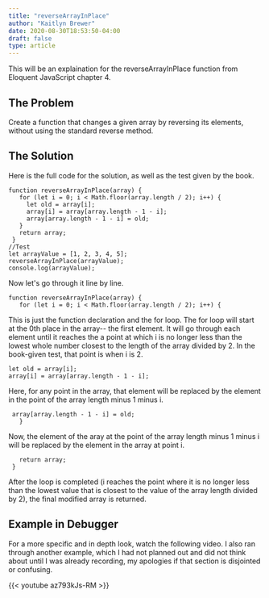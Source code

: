 ```yaml
---
title: "reverseArrayInPlace"
author: "Kaitlyn Brewer"
date: 2020-08-30T18:53:50-04:00
draft: false
type: article
---
```


This will be an explaination for the reverseArrayInPlace function from Eloquent JavaScript chapter 4. 

<!--more-->
## The Problem

Create a function that changes a given array by reversing its elements, without using the standard reverse method.

## The Solution
Here is the full code for the solution, as well as the test given by the book.

```{javascript}
function reverseArrayInPlace(array) {
   for (let i = 0; i < Math.floor(array.length / 2); i++) {
     let old = array[i];
     array[i] = array[array.length - 1 - i];
     array[array.length - 1 - i] = old;
   }
   return array;
 }
//Test
let arrayValue = [1, 2, 3, 4, 5];
reverseArrayInPlace(arrayValue);
console.log(arrayValue);
```
Now let's go through it line by line. 

```{javascript}
function reverseArrayInPlace(array) {
   for (let i = 0; i < Math.floor(array.length / 2); i++) {
```
This is just the function declaration and the for loop. The for loop will start at the 0th place in the array-- the first element. It will go through each element until it reaches the a point at which i is no longer less than the lowest whole number closest to the length of the array divided by 2. In the book-given test, that point is when i is 2. 


```{javascript}
let old = array[i];
array[i] = array[array.length - 1 - i];
```
Here, for any point in the array, that element will be replaced by the element in the point of the array length minus 1 minus i. 

```{javascript}
 array[array.length - 1 - i] = old;
   }
```
Now, the element of the aray at the point of the array length minus 1 minus i will be replaced by the element in the array at point i.

```{javascript}
   return array;
 }
 ```
 After the loop is completed (i reaches the point where it is no longer less than the lowest value that is closest to the value of the array length divided by 2), the final modified array is returned. 

 ## Example in Debugger
 For a more specific and in depth look, watch the following video. I also ran through another example, which I had not planned out and did not think about until I was already recording, my apologies if that section is disjointed or confusing. 

 {{< youtube az793kJs-RM >}}